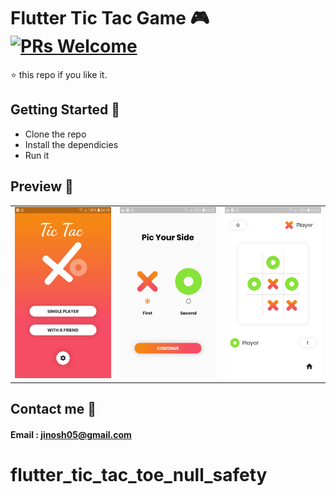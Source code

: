 # Flutter Tic Tac Game 🎮 [![PRs Welcome](https://img.shields.io/badge/PRs-welcome-brightgreen.svg?style=flat-square)](http://makeapullrequest.com)

⭐️ this repo if you like it.

## Getting Started 🚀

- Clone the repo
- Install the dependicies
- Run it

## Preview 📸


|                                           |                                           |                                           |
| ----------------------------------------- | ----------------------------------------- | ----------------------------------------- |
| <img src="screenshots/1.jpg" width="400"> | <img src="screenshots/2.jpg" width="400"> | <img src="screenshots/3.jpg" width="400"> |


## Contact me 📧
#### Email : jinosh05@gmail.com
# flutter_tic_tac_toe_null_safety
